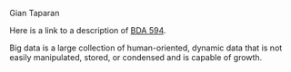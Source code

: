 Gian Taparan

Here is a link to a description of [BDA 594](https://catalog.sdsu.edu/preview_course_nopop.php?catoid=9&coid=66292).

Big data is a large collection of human-oriented, dynamic data that is not easily manipulated, stored, or condensed and is capable of growth.
